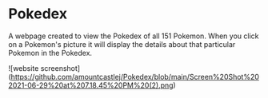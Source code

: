 # Pokedex

A webpage created to view the Pokedex of all 151 Pokemon. When you click on a Pokemon's picture it will display the details about that particular Pokemon in the Pokedex.

![website screenshot] (https://github.com/amountcastlej/Pokedex/blob/main/Screen%20Shot%202021-06-29%20at%207.18.45%20PM%20(2).png)
